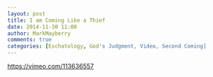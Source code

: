 ```yaml
---
layout: post
title: I am Coming Like a Thief
date: 2014-11-30 11:00
author: MarkMayberry
comments: true
categories: [Eschatology, God's Judgment, Video, Second Coming]
---
```

https://vimeo.com/113636557
